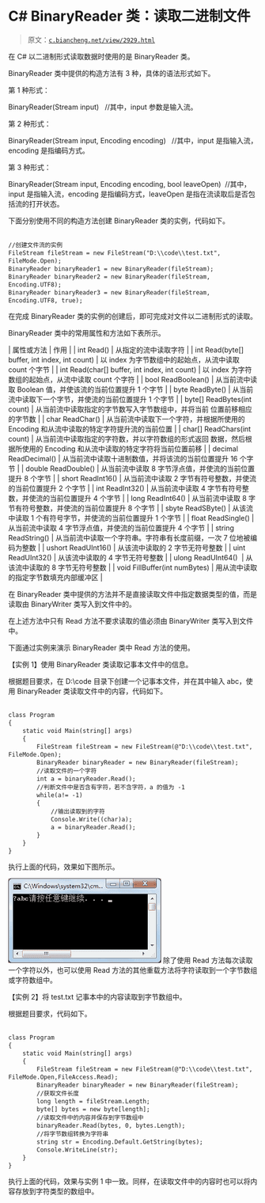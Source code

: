 # C# BinaryReader 类：读取二进制文件

> 原文：[`c.biancheng.net/view/2929.html`](http://c.biancheng.net/view/2929.html)

在 C# 以二进制形式读取数据时使用的是 BinaryReader 类。

BinaryReader 类中提供的构造方法有 3 种，具体的语法形式如下。

第 1 种形式：

BinaryReader(Stream input)   //其中，input 参数是输入流。

第 2 种形式：

<pclass>BinaryReader(Stream input, Encoding encoding)   //其中，input 是指输入流，encoding 是指编码方式。</pclass>

第 3 种形式：

BinaryReader(Stream input, Encoding encoding, bool leaveOpen)  //其中，input 是指输入流，encoding 是指编码方式，leaveOpen 是指在流读取后是否包括流的打开状态。

下面分别使用不同的构造方法创建 BinaryReader 类的实例，代码如下。

```

//创建文件流的实例
FileStream fileStream = new FileStream("D:\\code\\test.txt", FileMode.Open);
BinaryReader binaryReader1 = new BinaryReader(fileStream);
BinaryReader binaryReader2 = new BinaryReader(fileStream, Encoding.UTF8);
BinaryReader binaryReader3 = new BinaryReader(fileStream, Encoding.UTF8, true);
```

在完成 BinaryReader 类的实例的创建后，即可完成对文件以二进制形式的读取。

BinaryReader 类中的常用属性和方法如下表所示。

| 属性或方法 | 作用 |
| int Read() | 从指定的流中读取字符 |
| int Read(byte[] buffer, int index, int count) | 以 index 为字节数组中的起始点，从流中读取 count 个字节 |
| int Read(char[] buffer, int index, int count) | 以 index 为字符数组的起始点，从流中读取 count 个字符 |
| bool ReadBoolean() | 从当前流中读取 Boolean 值，并使该流的当前位置提升 1 个字节 |
| byte ReadByte() | 从当前流中读取下一个字节，并使流的当前位置提升 1 个字节 |
| byte[] ReadBytes(int count) | 从当前流中读取指定的字节数写入字节数组中，并将当前 位置前移相应的字节数 |
| char ReadChar() | 从当前流中读取下一个字符，并根据所使用的 Encoding 和从流中读取的特定字符提升流的当前位置 |
| char[] ReadChars(int count) | 从当前流中读取指定的字符数，并以字符数组的形式返回 数据，然后根据所使用的 Encoding 和从流中读取的特定字符将当前位置前移 |
| decimal ReadDecimal() | 从当前流中读取十进制数值，并将该流的当前位置提升 16 个字节 |
| double ReadDouble() | 从当前流中读取 8 字节浮点值，并使流的当前位置提升 8 个字节 |
| short ReadInt16() | 从当前流中读取 2 字节有符号整数，并使流的当前位置提升 2 个字节 |
| int ReadInt32() | 从当前流中读取 4 字节有符号整数，并使流的当前位置提升 4 个字节 |
| long ReadInt64() | 从当前流中读取 8 字节有符号整数，并使流的当前位置提升 8 个字节 |
| sbyte ReadSByte() | 从该流中读取 1 个有符号字节，并使流的当前位置提升 1 个字节 |
| float ReadSingle() | 从当前流中读取 4 字节浮点值，并使流的当前位置提升 4 个字节 |
| string ReadString() | 从当前流中读取一个字符串。字符串有长度前缀，一次 7 位地被编码为整数 |
| ushort ReadUInt16() | 从该流中读取的 2 字节无符号整数 |
| uint ReadUInt32() | 从该流中读取的 4 字节无符号整数 |
| ulong ReadUInt64()  | 从该流中读取的 8 字节无符号整数 |
| void FillBuffer(int numBytes) | 用从流中读取的指定字节数填充内部缓冲区 |

在 BinaryReader 类中提供的方法并不是直接读取文件中指定数据类型的值，而是读取由 BinaryWriter 类写入到文件中的。

在上述方法中只有 Read 方法不要求读取的值必须由 BinaryWriter 类写入到文件中。

下面通过实例来演示 BinaryReader 类中 Read 方法的使用。

【实例 1】使用 BinaryReader 类读取记事本文件中的信息。

根据题目要求，在 D:\code 目录下创建一个记事本文件，并在其中输入 abc，使用 BinaryReader 类读取文件中的内容，代码如下。

```

class Program
{
    static void Main(string[] args)
    {
        FileStream fileStream = new FileStream(@"D:\\code\\test.txt", FileMode.Open);
        BinaryReader binaryReader = new BinaryReader(fileStream);
        //读取文件的一个字符
        int a = binaryReader.Read();
        //判断文件中是否含有字符，若不含字符，a 的值为 -1
        while(a!= -1)
        {
            //输出读取到的字符
            Console.Write((char)a);
            a = binaryReader.Read();
        }
    }
}
```

执行上面的代码，效果如下图所示。

![使用 Read 方法读取文件中的信息](img/d024041f44dc7751003694efc9037edb.png)
除了使用 Read 方法每次读取一个字符以外，也可以使用 Read 方法的其他重载方法将字符读取到一个字节数组或字符数组中。

【实例 2】将 test.txt 记事本中的内容读取到字节数组中。

根据题目要求，代码如下。

```

class Program
{
    static void Main(string[] args)
    {
        FileStream fileStream = new FileStream(@"D:\\code\\test.txt", FileMode.Open,FileAccess.Read);
        BinaryReader binaryReader = new BinaryReader(fileStream);
        //获取文件长度
        long length = fileStream.Length;
        byte[] bytes = new byte[length];
        //读取文件中的内容并保存到字节数组中
        binaryReader.Read(bytes, 0, bytes.Length);
        //将字节数组转换为字符串
        string str = Encoding.Default.GetString(bytes);
        Console.WriteLine(str);
    }
}
```

执行上面的代码，效果与实例 1 中一致。同样，在读取文件中的内容时也可以将内容存放到字符类型的数组中。